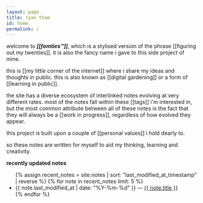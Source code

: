 ```yaml
---
layout: page
title: ryan tham
id: home
permalink: /
---
```


welcome to ***[[fomties™]]***, which is a stylised version of the phrase [[figuring out my twenties]].
it is also the fancy name i gave to this side project of mine.

this is [[my little corner of the internet]] where i share my ideas and thoughts in public. this is also known as [[digital gardening]] or a form of [[learning in public]].

the site has a diverse ecosystem of interlinked notes evolving at very different rates. most of the notes fall within these [[tags]] i'm interested in, but the most common attribute between all of these notes is the fact that they will always be a [[work in progress]], regardless of how evolved they appear.

this project is built upon a couple of [[personal values]] i hold dearly to.

so these notes are written for myself to aid my thinking, learning and creativity.

<strong>recently updated notes</strong>

<ul>
  {% assign recent_notes = site.notes | sort: "last_modified_at_timestamp" | reverse %}
  {% for note in recent_notes limit: 5 %}
    <li>
      {{ note.last_modified_at | date: "%Y-%m-%d" }} — <a class="internal-link" href="{{ site.baseurl }}{{ note.url }}">{{ note.title }}</a>
    </li>
  {% endfor %}
</ul>

<style>
  .wrapper {
    max-width: 46em;
  }
</style>
